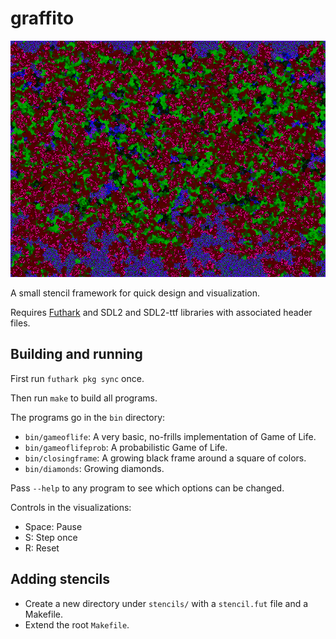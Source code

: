 # graffito

![](screenshot.png)

A small stencil framework for quick design and visualization.

Requires [Futhark](http://futhark-lang.org) and SDL2 and SDL2-ttf
libraries with associated header files.


## Building and running

First run `futhark pkg sync` once.

Then run `make` to build all programs.

The programs go in the `bin` directory:

- `bin/gameoflife`: A very basic, no-frills implementation of Game of Life.
- `bin/gameoflifeprob`: A probabilistic Game of Life.
- `bin/closingframe`: A growing black frame around a square of colors.
- `bin/diamonds`: Growing diamonds.

Pass `--help` to any program to see which options can be changed.

Controls in the visualizations:

- Space: Pause
- S: Step once
- R: Reset


## Adding stencils

- Create a new directory under `stencils/` with a `stencil.fut` file and
  a Makefile.
- Extend the root `Makefile`.
